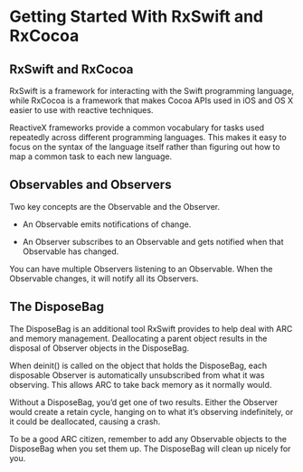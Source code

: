 # Getting Started With RxSwift and RxCocoa

## RxSwift and RxCocoa

RxSwift is a framework for interacting with the Swift programming language,
while RxCocoa is a framework that makes Cocoa APIs used in iOS and OS X easier
to use with reactive techniques.

ReactiveX frameworks provide a common vocabulary for tasks used repeatedly
across different programming languages. This makes it easy to focus on the syntax
of the language itself rather than figuring out how to map a common task to
each new language.

## Observables and Observers

Two key concepts are the Observable and the Observer.

- An Observable emits notifications of change.

- An Observer subscribes to an Observable and gets notified when that Observable has changed.

You can have multiple Observers listening to an Observable. When the Observable changes, it will notify all its Observers.

## The DisposeBag

The DisposeBag is an additional tool RxSwift provides to help deal with ARC and memory management. Deallocating a parent object results in the disposal of Observer objects in the DisposeBag.

When deinit() is called on the object that holds the DisposeBag, each disposable Observer is automatically unsubscribed from what it was observing. This allows ARC to take back memory as it normally would.

Without a DisposeBag, you’d get one of two results. Either the Observer would create a retain cycle, hanging on to what it’s observing indefinitely, or it could be deallocated, causing a crash.

To be a good ARC citizen, remember to add any Observable objects to the DisposeBag when you set them up. The DisposeBag will clean up nicely for you.
